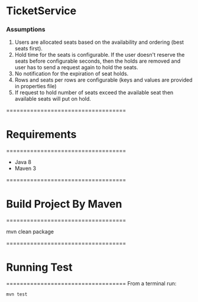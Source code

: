 # TicketService

### Assumptions
1. Users are allocated seats based on the availability and ordering (best seats first).
2. Hold time for the seats is configurable. If the user doesn't reserve the seats before configurable seconds, then the holds are removed and user has to send a request again to hold the seats.
3. No notification for the expiration of seat holds.
4. Rows and seats per rows are configurable (keys and values are provided in properties file)
5. If request to hold number of seats exceed the available seat then available seats will put on hold.

===================================
# Requirements
===================================
+ Java 8
+ Maven 3

===================================
# Build Project By Maven
===================================

 mvn clean package

===================================
# Running Test
===================================
From a terminal run:

    mvn test
    